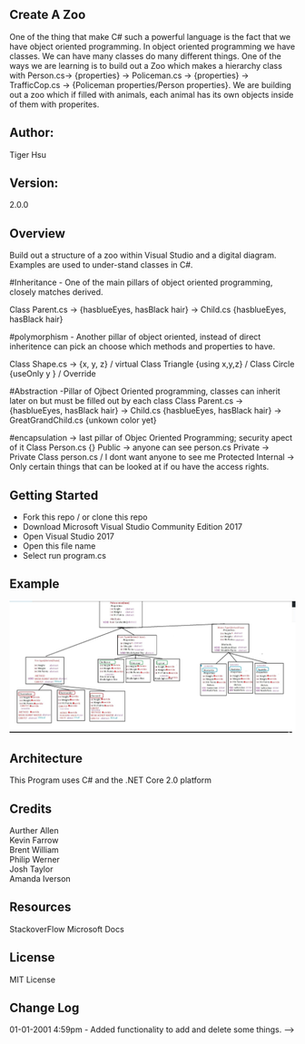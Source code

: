 ## Create A Zoo
One of the thing that make C# such a powerful language is the fact that we have object oriented programming. In object oriented programming we have classes. We can have many classes do many different things. One of the ways we are learning is to build out a Zoo which makes a hierarchy class
with Person.cs-> {properties} -> Policeman.cs -> {properties} -> TrafficCop.cs -> {Policeman properties/Person properties}.
We are building out a zoo which if filled with animals, each animal has its own objects inside of them with properites. 

## Author:
Tiger Hsu

## Version:
2.0.0 

## Overview
Build out a structure of a zoo within Visual Studio and a digital diagram.
Examples are used to under-stand classes in C#.

#Inheritance - One of the main pillars of object oriented programming, closely matches derived.<br>

Class Parent.cs -> {hasblueEyes, hasBlack hair} -> Child.cs {hasblueEyes, hasBlack hair}

#polymorphism - Another pillar of object oriented, instead of direct inheritence can pick an choose which methods and properties 
to have.

Class Shape.cs -> {x, y, z} / virtual 
                Class Triangle {using x,y,z} / 
                Class  Circle {useOnly y } / Override

#Abstraction -Pillar of Ojbect Oriented programming, classes can inherit later on but must be filled out by each class
Class Parent.cs -> {hasblueEyes, hasBlack hair} -> Child.cs {hasblueEyes, hasBlack hair} -> GreatGrandChild.cs {unkown color yet}

#encapsulation -> last pillar of Objec Oriented Programming; security apect of it
Class Person.cs {}
Public -> anyone can see person.cs 
Private -> Private Class person.cs / I dont want anyone to see me
Protected Internal -> Only certain things that can be looked at if ou have the access rights.



## Getting Started
- Fork this repo / or clone this repo
- Download Microsoft Visual Studio Community Edition 2017
- Open Visual Studio 2017
- Open this file name 
- Select run program.cs

## Example

![alt text](/Zoo/PokemonSnip.JPG)

## Architecture
This  Program uses C# and the .NET Core 2.0 platform

## Credits
Aurther Allen <br>
Kevin Farrow <br>
Brent William <br>
Philip Werner <br>
Josh Taylor <br>
Amanda Iverson <br>

## Resources
StackoverFlow
Microsoft Docs

## License
MIT License

## Change Log

01-01-2001 4:59pm - Added functionality to add and delete some things. -->
